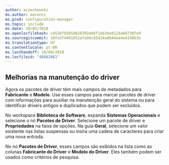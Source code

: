 ```yaml
---
author: aczechowski
ms.author: aaroncz
ms.prod: configuration-manager
ms.topic: include
ms.date: 10/03/2018
ms.openlocfilehash: c451bfb565d610702e66f1eb36e0124a68730fe9
ms.sourcegitcommit: 3dfe3f4401651afa9dc65d14a8944ae4e4198b3e
ms.translationtype: HT
ms.contentlocale: pt-BR
ms.lasthandoff: 10/08/2018
ms.locfileid: "48862661"
---
```

## <a name="bkmk_drivers"></a> Melhorias na manutenção do driver
<!--1358270-->

Agora os pacotes de driver têm mais campos de metadados para **Fabricante** e **Modelo**. Use esses campos para marcar pacotes de driver com informações para auxiliar na manutenção geral do sistema ou para identificar drivers antigos e duplicados que podem ser excluídos.

No workspace **Biblioteca de Software**, expanda **Sistemas Operacionais** e selecione o nó **Pacotes de Driver**. Selecione um pacote de driver e **Propriedades** na faixa de opções. Na guia **Geral**, selecione um valor existente nas listas suspensas ou insira uma cadeia de caracteres para criar uma nova entrada. 

No nó **Pacotes de Driver**, esses campos são exibidos na lista como as colunas **Fabricante do Driver** e **Modelo do Driver**. Eles também podem ser usados como critérios de pesquisa. 



